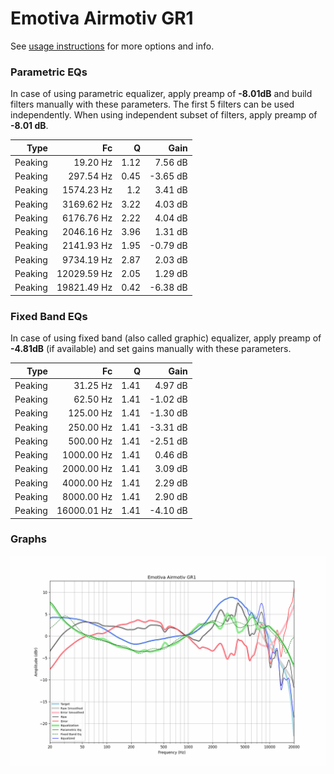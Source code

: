 # Emotiva Airmotiv GR1
See [usage instructions](https://github.com/jaakkopasanen/AutoEq#usage) for more options and info.

### Parametric EQs
In case of using parametric equalizer, apply preamp of **-8.01dB** and build filters manually
with these parameters. The first 5 filters can be used independently.
When using independent subset of filters, apply preamp of **-8.01 dB**.

| Type    | Fc          |    Q | Gain     |
|--------:|------------:|-----:|---------:|
| Peaking | 19.20 Hz    | 1.12 | 7.56 dB  |
| Peaking | 297.54 Hz   | 0.45 | -3.65 dB |
| Peaking | 1574.23 Hz  | 1.2  | 3.41 dB  |
| Peaking | 3169.62 Hz  | 3.22 | 4.03 dB  |
| Peaking | 6176.76 Hz  | 2.22 | 4.04 dB  |
| Peaking | 2046.16 Hz  | 3.96 | 1.31 dB  |
| Peaking | 2141.93 Hz  | 1.95 | -0.79 dB |
| Peaking | 9734.19 Hz  | 2.87 | 2.03 dB  |
| Peaking | 12029.59 Hz | 2.05 | 1.29 dB  |
| Peaking | 19821.49 Hz | 0.42 | -6.38 dB |

### Fixed Band EQs
In case of using fixed band (also called graphic) equalizer, apply preamp of **-4.81dB**
(if available) and set gains manually with these parameters.

| Type    | Fc          |    Q | Gain     |
|--------:|------------:|-----:|---------:|
| Peaking | 31.25 Hz    | 1.41 | 4.97 dB  |
| Peaking | 62.50 Hz    | 1.41 | -1.02 dB |
| Peaking | 125.00 Hz   | 1.41 | -1.30 dB |
| Peaking | 250.00 Hz   | 1.41 | -3.31 dB |
| Peaking | 500.00 Hz   | 1.41 | -2.51 dB |
| Peaking | 1000.00 Hz  | 1.41 | 0.46 dB  |
| Peaking | 2000.00 Hz  | 1.41 | 3.09 dB  |
| Peaking | 4000.00 Hz  | 1.41 | 2.29 dB  |
| Peaking | 8000.00 Hz  | 1.41 | 2.90 dB  |
| Peaking | 16000.01 Hz | 1.41 | -4.10 dB |

### Graphs
![](./Emotiva%20Airmotiv%20GR1.png)